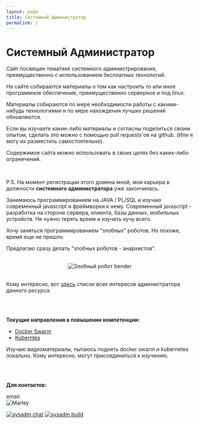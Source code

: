 ```yaml
---
layout: page
title: Системный Администратор
permalink: /
---
```


# Системный Администратор

Сайт посвящен тематике системного администрирования, преимущественно с использованием бесплатных технологий.

На сайте собираются материалы о том как настроить то или иное программное обеспечение, преимущественно серверное и под linux.

Материалы собираются по мере необходимости работы с какими-нибудь технологиями и по мере нахождения лучших решений обновляются.

Если вы изучаете какие-либо материалы и согласны поделиться своим опытом, сделать это можно с помощью pull requests'ов на github. (Или я могу их разместить самостоятельно).

Содержимое сайта можно использовать в своих целях без каких-либо ограничений.


<br/>


P.S. На момент регистрации этого домена мной, моя карьера в должности **системного администратора** уже закончилась.

Занимаюсь программированием на JAVA / PL/SQL и изучаю современный javascript и фреймворки к нему. Современный javascript - разработка на стороне сервера, клиента, базы данных, мобильных устройств. Не нужно терять время и изучать кучу всего.

Хочу заняться программированием "злобных" роботов. Но похоже, время еще не пришло.

Предлагаю сразу делать "злобных роботов - анархистов".

<br/>

<div align="center">
    <img src="//files.sysadm.ru/img/bender.jpg" border="0" alt="Злобный робот bender">
</div>

<br/>

Кому интересно, вот <a href="//marley.org/">здесь</a> список всех интересов администратора данного ресурса.

<br/><br/>

**Текущие направления в повышении компетенции:**

- <a href="/linux/containers/docker/swarm/">Docker Swarm</a>
- <a href="/linux/containers/kubernetes/building-microservice-systems-with-docker-and-kubernetes/">Kuberntes</a>


Изучаю видеоматериалы, пытаюсь поднять docker swarm и kubernetes локально. Кому интересно, могут присоединиться к изучению.


<br/><br/>

**Для контактов:**

email:  
![Marley](http://img.fotografii.org/a3333333mail.gif "Marley")

<a href="https://gitter.im/sysadm-ru/Lobby" rel="nofollow"><img src="https://badges.gitter.im/sysadm-ru/Lobby.svg" alt="sysadm chat"></a>
<a href="https://travis-ci.org/sysadm-ru/sysadm.ru" rel="nofollow"><img src="https://travis-ci.org/sysadm-ru/sysadm.ru.svg?branch=gh-pages" alt="sysadm build"></a>
